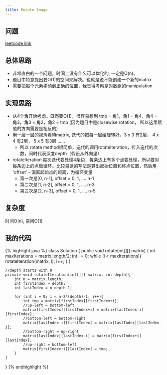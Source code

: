 ```yaml
---
title: Rotate Image
---
```


## 问题
[leetcode link](https://leetcode.com/problems/rotate-image/description/)

## 总体思路
- 非常直白的一个问题，时间上没有什么可以优化的, 一定是O(n)。
- 题目中特意提出要O(1)的空间来解决。也就是说不能创建一个新的matrix
- 需要把每个元素移动到正确的位置，我觉得考察是对数组的manipulation

## 实现思路
- 从4个角开始考虑。既然要O(1)，很容易想到 tmp = 角1，角1 = 角4，角4 = 角3，角3 = 角2，角2 = tmp (因为题目中是closewise rotation， 所以这里赋值的方向需要是相反的)
- 用一层一层的视角看待matrix, 迭代的把每一层给旋转好，3 x 3 有2层， 4 x 4 有2层， 5 x 5 有3层 ......  
    - 所以 rotate method很简单，迭代的调用rotateIteration，传入迭代的次数，同时代表深度depth（假设从外向里）
- rotateIteration 每次迭代要处理4条边，每条边上有多个点要处理，所以要对每条边上的点做循环。比较易读的写法是算出起始位置和终点位置，然后用 'offset’ - 偏离起始点的距离，为循环变量
    - 第一次是[0, n-1], offset = 0, 1, .... n-1
    - 第二次是[1, n-2], offset = 0, 1, .... n-3
    - 第三次是[2, n-3], offset = 0, 1, .... n-5

## 复杂度
时间O(n), 空间O(1)

## 我的代码

{% highlight java %}
class Solution {
    public void rotate(int[][] matrix) {
        int maxIterations = matrix.length/2;
        int i = 0;
        while (i < maxIterations){
            rotateIteration(matrix, i);
            i++;
        }
    }
    
    //depth starts with 0
    private void rotateIteration(int[][] matrix, int depth){
        int n = matrix.length;
        int firstIndex = depth;
        int lastIndex = n-depth-1;
        
        for (int i = 0; i < n-2*(depth)-1; i++){
            int tmp = matrix[firstIndex][firstIndex+i];
            //up-left = bottom-left
            matrix[firstIndex][firstIndex+i] = matrix[lastIndex-i][firstIndex];
            //bottom-left = bottom-right
            matrix[lastIndex-i][firstIndex] = matrix[lastIndex][lastIndex-i];
            //bottom-right = up-right
            matrix[lastIndex][lastIndex-i] = matrix[firstIndex+i][lastIndex];
            //up-right = bottom-left
            matrix[firstIndex+i][lastIndex] = tmp;
        }
    }
}
{% endhighlight %}